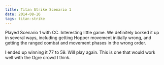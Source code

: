 ```yaml
---
title: Titan Strike Scenario 1
date: 2014-08-16
tags: titan-strike
---
```


Played Scenario 1 with CC. Interesting little game. We definitely borked
it up in several ways, including getting Hopper movement initially
wrong, and getting the ranged combat and movement phases in the wrong
order.

I ended up winning it 77 to 59. Will play again. This is one that would
work well with the Ogre crowd I think.

